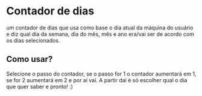 # Contador de dias

um contador de dias que usa como base o dia atual
da máquina do usuário e diz qual dia da semana, dia
do mês, mês e ano era/vai ser de acordo com os dias selecionados.

## Como usar?

Selecione o passo do contador, se o passo for 1 o contador aumentará em 1, se for 2 aumentará em 2 e por aí vai. A partir daí é só escolher qual o dia que quer saber e pronto! :)
